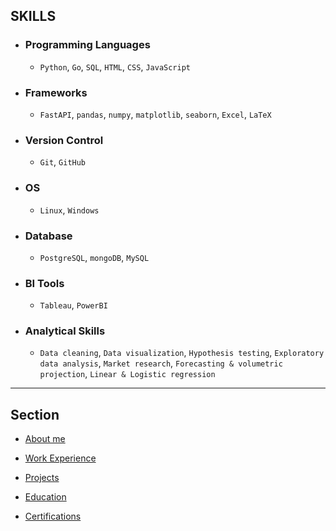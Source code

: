 ## SKILLS

- ### Programming Languages

    - `Python`, `Go`, `SQL`, `HTML`, `CSS`, `JavaScript`

- ### Frameworks

    - `FastAPI`, `pandas`, `numpy`, `matplotlib`, `seaborn`, `Excel`, `LaTeX`

- ### Version Control

    - `Git`, `GitHub`

- ### OS

    - `Linux`, `Windows`

- ### Database

    - `PostgreSQL`, `mongoDB`, `MySQL`

- ### BI Tools

    - `Tableau`, `PowerBI`

- ### Analytical Skills

    - `Data cleaning`, `Data visualization`, `Hypothesis testing`, `Exploratory data analysis`, `Market research`, `Forecasting & volumetric projection`, `Linear & Logistic regression`

---

## Section

- [About me](./index.md)

- [Work Experience](./work_experience.md)

- [Projects](./projects.md)

- [Education](./education.md)

- [Certifications](./certifications.md)
